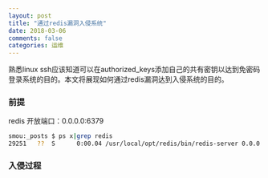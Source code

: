 ```yaml
---
layout: post
title: "通过redis漏洞入侵系统"
date: 2018-03-06
comments: false
categories: 运维
---
```


熟悉linux ssh应该知道可以在authorized_keys添加自己的共有密钥以达到免密码登录系统的目的。本文将展现如何通过redis漏洞达到入侵系统的目的。

### 前提

redis 开放端口：0.0.0.0:6379

```bash
smou:_posts $ ps x|grep redis
29251   ??  S      0:00.04 /usr/local/opt/redis/bin/redis-server 0.0.0.0:6379
```

### 入侵过程

```bash

```



